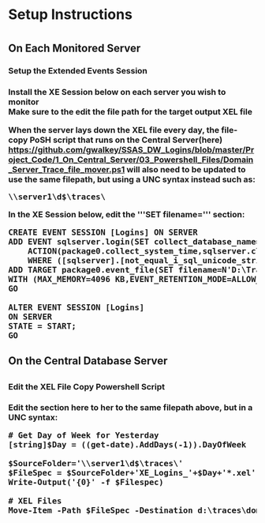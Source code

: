 <h1>Setup Instructions<h1>
<h2>On Each Monitored Server</h2>
<h3>Setup the Extended Events Session<h3>
Install the XE Session below on each server you wish to monitor<br>
Make sure to the edit the file path for the target output XEL file<br>

When the server lays down the XEL file every day, the file-copy PoSH script that runs on the Central Server(here)<br>
https://github.com/gwalkey/SSAS_DW_Logins/blob/master/Project_Code/1_On_Central_Server/03_Powershell_Files/Domain_Server_Trace_file_mover.ps1
will also need to be updated to use the same filepath, but using a UNC syntax instead such as:<br>
<pre>
\\server1\d$\traces\
</pre>

In the XE Session below, edit the '''SET filename=''' section:
<pre>
CREATE EVENT SESSION [Logins] ON SERVER 
ADD EVENT sqlserver.login(SET collect_database_name=(1)
    ACTION(package0.collect_system_time,sqlserver.client_app_name,sqlserver.client_hostname,sqlserver.database_id,sqlserver.database_name,sqlserver.nt_username,sqlserver.server_instance_name,sqlserver.session_nt_username,sqlserver.username)
    WHERE ([sqlserver].[not_equal_i_sql_unicode_string]([sqlserver].[client_app_name],N'Microsoft SQL Server Management Studio - Transact-SQL IntelliSense') AND NOT [sqlserver].[like_i_sql_unicode_string]([sqlserver].[client_app_name],N'SQLAgent%')))
ADD TARGET package0.event_file(SET filename=N'D:\Traces\XE_Logins_Dummy.xel',max_file_size=(100),max_rollover_files=(100))
WITH (MAX_MEMORY=4096 KB,EVENT_RETENTION_MODE=ALLOW_SINGLE_EVENT_LOSS,MAX_DISPATCH_LATENCY=30 SECONDS,MAX_EVENT_SIZE=0 KB,MEMORY_PARTITION_MODE=NONE,TRACK_CAUSALITY=OFF,STARTUP_STATE=ON)
GO

ALTER EVENT SESSION [Logins]
ON SERVER 
STATE = START;
GO
</pre>

<h2>On the Central Database Server<h2>
<h3>Edit the XEL File Copy Powershell Script<h3>

Edit the section here to her to the same filepath above, but in a UNC syntax:
<pre>
# Get Day of Week for Yesterday
[string]$Day = ((get-date).AddDays(-1)).DayOfWeek

$SourceFolder='\\server1\d$\traces\'
$FileSpec = $SourceFolder+'XE_Logins_'+$Day+'*.xel'
Write-Output('{0}' -f $Filespec)

# XEL Files
Move-Item -Path $FileSpec -Destination d:\traces\domain_server1  -Force -ErrorAction SilentlyContinue -WarningAction SilentlyContinue
</pre>

